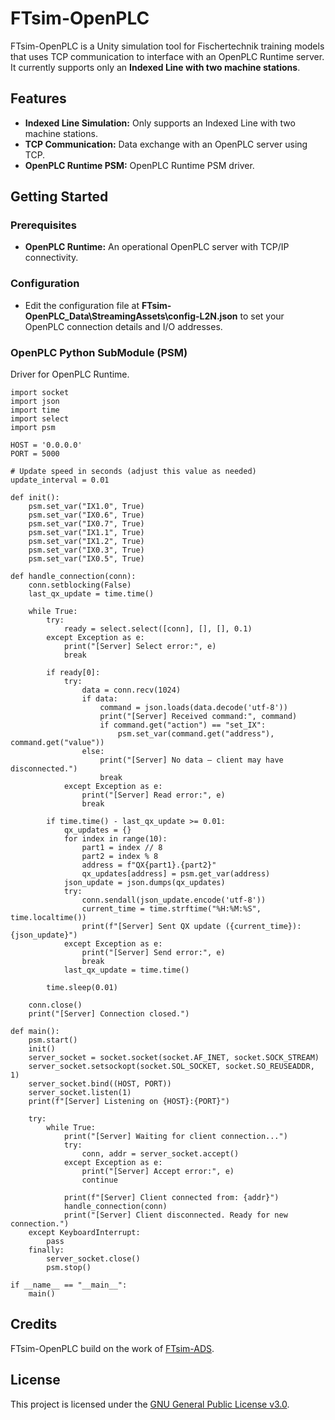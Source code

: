# FTsim-OpenPLC

FTsim-OpenPLC is a Unity simulation tool for Fischertechnik training models that uses TCP communication to interface with an OpenPLC Runtime server. It currently supports only an **Indexed Line with two machine stations**.

## Features

- **Indexed Line Simulation:** Only supports an Indexed Line with two machine stations.
- **TCP Communication:** Data exchange with an OpenPLC server using TCP.
- **OpenPLC Runtime PSM:** OpenPLC Runtime PSM driver.

## Getting Started

### Prerequisites

- **OpenPLC Runtime:** An operational OpenPLC server with TCP/IP connectivity.

### Configuration

- Edit the configuration file at **FTsim-OpenPLC_Data\StreamingAssets\config-L2N.json** to set your OpenPLC connection details and I/O addresses.

### OpenPLC Python SubModule (PSM)
Driver for OpenPLC Runtime. 

```
import socket
import json
import time
import select
import psm

HOST = '0.0.0.0'
PORT = 5000

# Update speed in seconds (adjust this value as needed)
update_interval = 0.01

def init():
    psm.set_var("IX1.0", True)
    psm.set_var("IX0.6", True)
    psm.set_var("IX0.7", True)
    psm.set_var("IX1.1", True)
    psm.set_var("IX1.2", True)
    psm.set_var("IX0.3", True)
    psm.set_var("IX0.5", True)

def handle_connection(conn):
    conn.setblocking(False)
    last_qx_update = time.time()
    
    while True:
        try:
            ready = select.select([conn], [], [], 0.1)
        except Exception as e:
            print("[Server] Select error:", e)
            break

        if ready[0]:
            try:
                data = conn.recv(1024)
                if data:
                    command = json.loads(data.decode('utf-8'))
                    print("[Server] Received command:", command)
                    if command.get("action") == "set_IX":
                        psm.set_var(command.get("address"), command.get("value"))
                else:
                    print("[Server] No data – client may have disconnected.")
                    break
            except Exception as e:
                print("[Server] Read error:", e)
                break

        if time.time() - last_qx_update >= 0.01:
            qx_updates = {}
            for index in range(10):
                part1 = index // 8
                part2 = index % 8
                address = f"QX{part1}.{part2}"
                qx_updates[address] = psm.get_var(address)
            json_update = json.dumps(qx_updates)
            try:
                conn.sendall(json_update.encode('utf-8'))
                current_time = time.strftime("%H:%M:%S", time.localtime())
                print(f"[Server] Sent QX update ({current_time}): {json_update}")
            except Exception as e:
                print("[Server] Send error:", e)
                break
            last_qx_update = time.time()

        time.sleep(0.01)
    
    conn.close()
    print("[Server] Connection closed.")

def main():
    psm.start()
    init()
    server_socket = socket.socket(socket.AF_INET, socket.SOCK_STREAM)
    server_socket.setsockopt(socket.SOL_SOCKET, socket.SO_REUSEADDR, 1)
    server_socket.bind((HOST, PORT))
    server_socket.listen(1)
    print(f"[Server] Listening on {HOST}:{PORT}")
    
    try:
        while True:
            print("[Server] Waiting for client connection...")
            try:
                conn, addr = server_socket.accept()
            except Exception as e:
                print("[Server] Accept error:", e)
                continue
            
            print(f"[Server] Client connected from: {addr}")
            handle_connection(conn)
            print("[Server] Client disconnected. Ready for new connection.")
    except KeyboardInterrupt:
        pass
    finally:
        server_socket.close()
        psm.stop()

if __name__ == "__main__":
    main()

```

## Credits

FTsim-OpenPLC build on the work of [FTsim-ADS](https://github.com/laspp/FTsim-ADS).

## License

This project is licensed under the [GNU General Public License v3.0](LICENSE).
